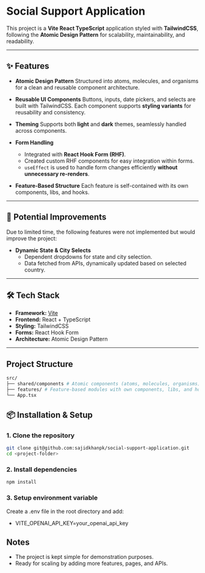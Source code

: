 # Social Support Application

This project is a **Vite React TypeScript** application styled with **TailwindCSS**, following the **Atomic Design Pattern** for scalability, maintainability, and readability.

---

## ✨ Features

- **Atomic Design Pattern**
  Structured into atoms, molecules, and organisms for a clean and reusable component architecture.

- **Reusable UI Components**
  Buttons, inputs, date pickers, and selects are built with TailwindCSS.
  Each component supports **styling variants** for reusability and consistency.

- **Theming**
  Supports both **light** and **dark** themes, seamlessly handled across components.

- **Form Handling**

  - Integrated with **React Hook Form (RHF)**.
  - Created custom RHF components for easy integration within forms.
  - `useEffect` is used to handle form changes efficiently **without unnecessary re-renders**.

- **Feature-Based Structure**
  Each feature is self-contained with its own components, libs, and hooks.

---

## 🚀 Potential Improvements

Due to limited time, the following features were not implemented but would improve the project:

- **Dynamic State & City Selects**
  - Dependent dropdowns for state and city selection.
  - Data fetched from APIs, dynamically updated based on selected country.

---

## 🛠️ Tech Stack

- **Framework:** [Vite](https://vitejs.dev/)
- **Frontend:** React + TypeScript
- **Styling:** TailwindCSS
- **Forms:** React Hook Form
- **Architecture:** Atomic Design Pattern

---

## Project Structure

```bash
src/
├── shared/components # Atomic components (atoms, molecules, organisms)
├── features/ # Feature-based modules with own components, libs, and hooks
└── App.tsx
```

## 📦 Installation & Setup

### 1. Clone the repository

```bash
git clone git@github.com:sajidkhanpk/social-support-application.git
cd <project-folder>
```

### 2. Install dependencies

```bash
npm install
```

### 3. Setup environment variable

Create a .env file in the root directory and add:

- VITE_OPENAI_API_KEY=your_openai_api_key

## Notes

- The project is kept simple for demonstration purposes.
- Ready for scaling by adding more features, pages, and APIs.
